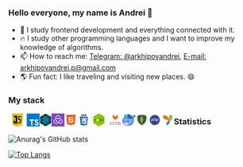 ### Hello everyone, my name is Andrei 👋
- 🔭 I study frontend development and everything connected with it.
- 🔥 I study other programming languages and I want to improve my knowledge of algorithms.
- 📫 How to reach me: [Telegram: @arkhipovandrei](https://t.me/arkhipovandrei), [E-mail: arkhipovandrei.p@gmail.com](mailto:arkhipovandrei.p@gmail.com)
- 🌎 Fun fact: I like traveling and visiting new places. 😄 

### My stack
[<img height="26px" align="left" alt="javascript" src="https://github.com/arkhipovandrei/arkhipovandrei/blob/main/images/js_thumb.jpg?raw=true">](https://learn.javascript.ru/)
[<img height="26px" align="left" alt="typescript" src="https://github.com/arkhipovandrei/arkhipovandrei/blob/main/images/typescript.png?raw=true">](https://www.typescriptlang.org/)
[<img height="26px" align="left" alt="react" src="https://github.com/arkhipovandrei/arkhipovandrei/blob/main/images/png-transparent-black-and-blue-atom-icon-screenshot-react-javascript-responsive-web-design-github-angularjs-github-logo-electric-blue-signage.png?raw=true">](https://reactjs.org/)
[<img height="26px" align="left" alt="redux" src="https://github.com/arkhipovandrei/arkhipovandrei/blob/main/images/5ed819a41bec6275eade8334_Redux-p-800.jpeg?raw=true">](https://redux.js.org/)
[<img height="26px" align="left" alt="html" src="https://github.com/arkhipovandrei/arkhipovandrei/blob/main/images/kisspng-html-web-development-responsive-web-design-cascadi-end-5acb4fc4bdc2a9.6992816915232736687773.jpg?raw=true">](http://htmlbook.ru/html)
[<img height="26px" align="left" alt="css" src="https://github.com/arkhipovandrei/arkhipovandrei/blob/main/images/logo-css3.png?raw=true">](https://www.w3schools.com/css/default.asp)
[<img height="26px" align="left" alt="nodejs" src="https://github.com/arkhipovandrei/arkhipovandrei/blob/main/images/kisspng-node-js-javascript-react-mean-angularjs-austin-anderson-5c3569cfb277c8.831319791547004367731.jpg?raw=true">](https://nodejs.org/en/)
[<img height="26px" align="left" alt="ci/cd" src="https://github.com/arkhipovandrei/arkhipovandrei/blob/main/images/pasted-from-clipboard.png?raw=true">](https://habr.com/ru/company/otus/blog/515078/)
[<img height="26px" align="left" alt="docker" src="https://github.com/arkhipovandrei/arkhipovandrei/blob/main/images/CozzMFiUkAAD0vq.png?raw=true">](https://www.docker.com/)
[<img height="26px" align="left" alt="mongodb" src="https://github.com/arkhipovandrei/arkhipovandrei/blob/main/images/mongodb.png?raw=true">](https://www.mongodb.com/)
[<img height="26px" align="left" alt="php" src="https://github.com/arkhipovandrei/arkhipovandrei/blob/main/images/php.png?raw=true">](https://www.php.net/)
[<img height="26px" align="left" alt="yiiframework" src="https://github.com/arkhipovandrei/arkhipovandrei/blob/main/images/yii2.png?raw=true">](https://www.yiiframework.net/)

### Statistics
![Anurag's GitHub stats](https://github-readme-stats.vercel.app/api?username=arkhipovandrei)

[![Top Langs](https://github-readme-stats.vercel.app/api/top-langs/?username=arkhipovandrei&layout=compact)](https://github.com/anuraghazra/github-readme-stats)

